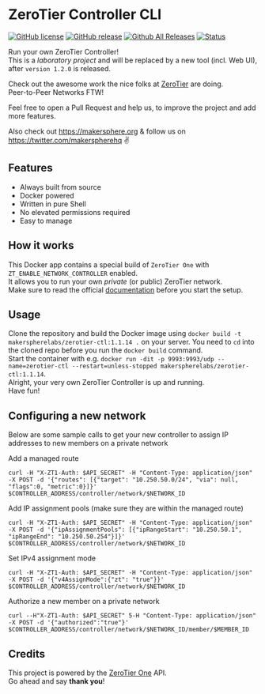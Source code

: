 # ZeroTier Controller CLI
[![GitHub license](https://img.shields.io/badge/license-GPL-blue.svg)](https://raw.githubusercontent.com/makersphereLabs/zerotier-ctl/master/LICENSE)
[![GitHub release](https://img.shields.io/github/release/makersphereLabs/zerotier-ctl.svg?maxAge=2592000)](https://github.com/makersphereLabs/zerotier-ctl)
[![Github All Releases](https://img.shields.io/github/downloads/makersphereLabs/zerotier-ctl/total.svg?maxAge=2592000)](https://github.com/makersphereLabs/zerotier-ctl/releases)
[![Status](https://img.shields.io/badge/status-laboratory-f0466e.svg)](https://makersphere.org)

Run your own ZeroTier Controller!  
This is a _laboratory project_ and will be replaced by a new tool (incl. Web UI), after `version 1.2.0` is released.

Check out the awesome work the nice folks at [ZeroTier](https://zerotier.com) are doing.  
Peer-to-Peer Networks FTW!

Feel free to open a Pull Request and help us, to improve the project and add more features.

Also check out https://makersphere.org & follow us on https://twitter.com/makerspherehq ✌️

## Features
* Always built from source
* Docker powered
* Written in pure Shell
* No elevated permissions required
* Easy to manage

## How it works
This Docker app contains a special build of `ZeroTier One` with `ZT_ENABLE_NETWORK_CONTROLLER` enabled.  
It allows you to run your own _private_ (or public) ZeroTier network.  
Make sure to read the official [documentation](https://github.com/zerotier/ZeroTierOne/wiki) before you start the setup.

## Usage
Clone the repository and build the Docker image using `docker build -t makerspherelabs/zerotier-ctl:1.1.14 .` on your server.
You need to `cd` into the cloned repo before you run the `docker build` command.  
Start the container with e.g. `docker run -dit -p 9993:9993/udp --name=zerotier-ctl --restart=unless-stopped makerspherelabs/zerotier-ctl:1.1.14`.  
Alright, your very own ZeroTier Controller is up and running.  
Have fun!

## Configuring a new network
Below are some sample calls to get your new controller to assign IP addresses to new members on a private network

Add a managed route

```curl -H "X-ZT1-Auth: $API_SECRET" -H "Content-Type: application/json" -X POST -d '{"routes": [{"target": "10.250.50.0/24", "via": null, "flags":0, "metric":0}]}' $CONTROLLER_ADDRESS/controller/network/$NETWORK_ID```

Add IP assignment pools (make sure they are within the managed route)

```curl -H "X-ZT1-Auth: $API_SECRET" -H "Content-Type: application/json" -X POST -d '{"ipAssignmentPools": [{"ipRangeStart": "10.250.50.1", "ipRangeEnd": "10.250.50.254"}]}' $CONTROLLER_ADDRESS/controller/network/$NETWORK_ID```

Set IPv4 assignment mode

```curl -H "X-ZT1-Auth: $API_SECRET" -H "Content-Type: application/json" -X POST -d '{"v4AssignMode":{"zt": "true"}}' $CONTROLLER_ADDRESS/controller/network/$NETWORK_ID```


Authorize a new member on a private network

```curl --H"X-ZT1-Auth: $API_SECRET" 5-H "Content-Type: application/json" -X POST -d '{"authorized":"true"}' $CONTROLLER_ADDRESS/controller/network/$NETWORK_ID/member/$MEMBER_ID```

## Credits
This project is powered by the [ZeroTier One](https://github.com/zerotier/ZeroTierOne) API.  
Go ahead and say **thank you**!
